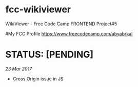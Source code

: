# fcc-wikiviewer
WikiViewer - Free Code Camp FRONTEND Project#5

#My FCC Profile 
https://www.freecodecamp.com/abyabrkal


# STATUS: [PENDING]
*23 Mar 2017*
 - Cross Origin issue in JS

